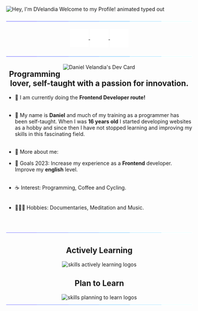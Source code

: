 <img src="https://readme-typing-svg.demolab.com?font=Operator+Mono&size=37&duration=2800&pause=2000&color=FAFAFA&center=true&vCenter=true&width=940&lines=Hey%2C+I'm+DVelandia+Welcome+to+my+profile!" align="middle" alt="Hey, I'm DVelandia Welcome to my Profile! animated typed out"/>

<img  src="assests/borderseperator.gif"> <br>

<p align="center">
   <a href="https://profile-summary-for-github.herokuapp.com/user/DVelandia" target="_blank">
    <img align="center" alt="github logo" width="50" src="assests/GitHubLogo.png"/>
  </a>
 
  <a href="https://www.linkedin.com/in/DVelandia" target="_blank">
    <img align="center" alt="linkedin logo" width="50" src="assests/LinkedinLogo.png"/>
  </a> 
  
  <a href="mailto:dfvf03@gmail.com" target="_blank">
    <img align="center" alt="gmail logo" width="50" src="assests/GmailLogo.png"/>
  </a>

  <!-- <a href="" target="_blank">
    <img align="center" alt="twitter logo" width="50" src="assests/TwitterLogo.png"/>
  </a> -->
</p>

<img  src="assests/borderseperator.gif"> <br>

<a href="https://app.daily.dev/DVelandia"><img align='right' src="https://api.daily.dev/devcards/ed35583d0e564721befe1199e723628c.png?r=lj9" width="350" alt="Daniel Velandia's Dev Card"/></a>

<h2 align="center"> Programming lover, self-taught with a passion for innovation.</h2>

* 🧠 I am currently doing the **Frontend Developer route!** <br><br>

* 🚀 My name is **Daniel** and much of my training as a programmer has been self-taught. When I was **16 years old** I started developing websites as a hobby and since then I have not stopped learning and improving my skills in this fascinating field. <br><br>

* 💬 More about me: <br>

* 🏁 Goals 2023: Increase my experience as a **Frontend** developer. Improve my **english** level. <br><br>

* ☕ Interest: Programming, Coffee and Cycling. <br><br>

* 🧘🏽‍♂️ Hobbies: Documentaries, Meditation and Music. <br><br><br>

<img  src="assests/borderseperator.gif"> <br>

<div align="center">
  <h2> <strong> Actively Learning </strong></h2>
  <img src="https://skillicons.dev/icons?i=cpp,vscode,html,css,git,github,js,wordpress,bash,pug,sass" alt="skills actively learning logos"> <br> 
  <h2> <strong> Plan to Learn </strong></h2>
  <img src="https://skillicons.dev/icons?i=jquery,nodejs,ts,jest,vite,react,vue" alt="skills planning to learn logos">
</div>

<img  src="assests/borderseperator.gif">
